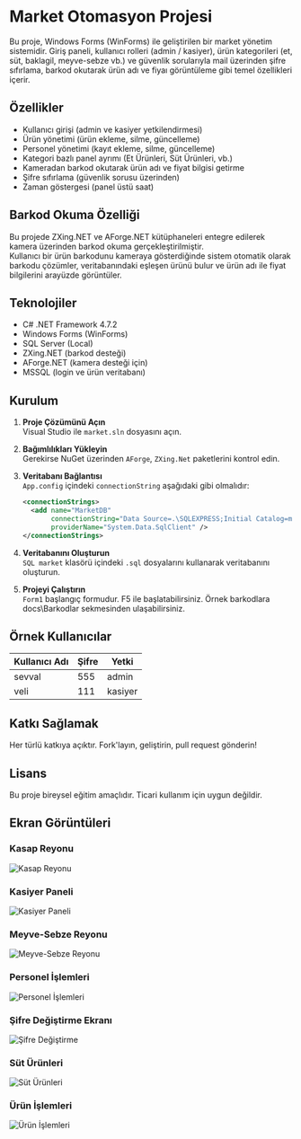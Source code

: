 # Market Otomasyon Projesi

Bu proje, Windows Forms (WinForms) ile geliştirilen bir market yönetim sistemidir. Giriş paneli, kullanıcı rolleri (admin / kasiyer), ürün kategorileri (et, süt, baklagil, meyve-sebze vb.) ve güvenlik sorularıyla mail üzerinden şifre sıfırlama, barkod okutarak ürün adı ve fiyaı görüntüleme gibi temel özellikleri içerir.

## Özellikler

- Kullanıcı girişi (admin ve kasiyer yetkilendirmesi)
- Ürün yönetimi (ürün ekleme, silme, güncelleme)
- Personel yönetimi (kayıt ekleme, silme, güncelleme)
- Kategori bazlı panel ayrımı (Et Ürünleri, Süt Ürünleri, vb.)
- Kameradan barkod okutarak ürün adı ve fiyat bilgisi getirme
- Şifre sıfırlama (güvenlik sorusu üzerinden)
- Zaman göstergesi (panel üstü saat)

## Barkod Okuma Özelliği

Bu projede ZXing.NET ve AForge.NET kütüphaneleri entegre edilerek kamera üzerinden barkod okuma gerçekleştirilmiştir.  
Kullanıcı bir ürün barkodunu kameraya gösterdiğinde sistem otomatik olarak barkodu çözümler, veritabanındaki eşleşen ürünü bulur ve ürün adı ile fiyat bilgilerini arayüzde görüntüler.

## Teknolojiler

- C# .NET Framework 4.7.2
- Windows Forms (WinForms)
- SQL Server (Local)
- ZXing.NET (barkod desteği)
- AForge.NET (kamera desteği için)
- MSSQL (login ve ürün veritabanı)

## Kurulum

1. **Proje Çözümünü Açın**  
   Visual Studio ile `market.sln` dosyasını açın.

2. **Bağımlılıkları Yükleyin**  
   Gerekirse NuGet üzerinden `AForge`, `ZXing.Net` paketlerini kontrol edin.

3. **Veritabanı Bağlantısı**  
   `App.config` içindeki `connectionString` aşağıdaki gibi olmalıdır:

   ```xml
   <connectionStrings>
     <add name="MarketDB"
          connectionString="Data Source=.\SQLEXPRESS;Initial Catalog=market;Integrated Security=True"
          providerName="System.Data.SqlClient" />
   </connectionStrings>
   ```

4. **Veritabanını Oluşturun**  
   `SQL market` klasörü içindeki `.sql` dosyalarını kullanarak veritabanını oluşturun.

5. **Projeyi Çalıştırın**  
   `Form1` başlangıç formudur. F5 ile başlatabilirsiniz.
   Örnek barkodlara docs\Barkodlar sekmesinden ulaşabilirsiniz.


## Örnek Kullanıcılar

| Kullanıcı Adı | Şifre     | Yetki   |
|---------------|-----------|---------|
| sevval        | 555       | admin   |
| veli          | 111       | kasiyer |

## Katkı Sağlamak

Her türlü katkıya açıktır. Fork'layın, geliştirin, pull request gönderin!

## Lisans

Bu proje bireysel eğitim amaçlıdır. Ticari kullanım için uygun değildir.

## Ekran Görüntüleri

### Kasap Reyonu
![Kasap Reyonu](docs/kasapreyonu.png)

### Kasiyer Paneli
![Kasiyer Paneli](docs/kasiyerpanel.png)

### Meyve-Sebze Reyonu
![Meyve-Sebze Reyonu](docs/meyvesebzereyonu.png)

### Personel İşlemleri
![Personel İşlemleri](docs/personelislemleri.png)

### Şifre Değiştirme Ekranı
![Şifre Değiştirme](docs/sifredegistirme.png)

### Süt Ürünleri
![Süt Ürünleri](docs/suturunleri.png)

### Ürün İşlemleri
![Ürün İşlemleri](docs/urunislemleri.png)
